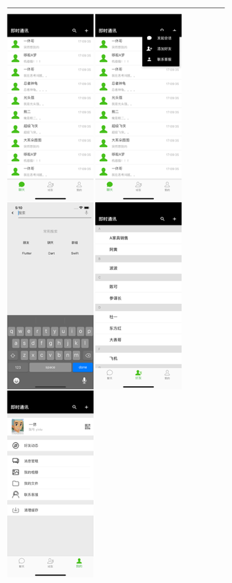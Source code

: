 *****
<p align="left">
  <img src="https://github.com/sxm5220/demoByFlutter/blob/master/demo06/Effect%20picture/01.png" width="200" alt="截图" />
  <img src="https://github.com/sxm5220/demoByFlutter/blob/master/demo06/Effect%20picture/02.png" width="200" alt="截图" />
  <img src="https://github.com/sxm5220/demoByFlutter/blob/master/demo06/Effect%20picture/03.png" width="200" alt="截图" />
<img src="https://github.com/sxm5220/demoByFlutter/blob/master/demo06/Effect%20picture/04.png" width="200" alt="截图" />
  <img src="https://github.com/sxm5220/demoByFlutter/blob/master/demo06/Effect%20picture/05.png" width="200" alt="截图" />
</p>